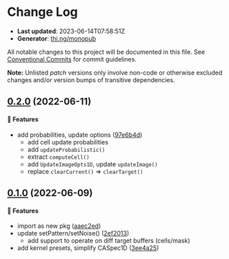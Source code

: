 # Change Log

- **Last updated**: 2023-06-14T07:58:51Z
- **Generator**: [thi.ng/monopub](https://thi.ng/monopub)

All notable changes to this project will be documented in this file.
See [Conventional Commits](https://conventionalcommits.org/) for commit guidelines.

**Note:** Unlisted _patch_ versions only involve non-code or otherwise excluded changes
and/or version bumps of transitive dependencies.

## [0.2.0](https://github.com/thi-ng/umbrella/tree/@thi.ng/cellular@0.2.0) (2022-06-11)

#### 🚀 Features

- add probabilities, update options ([97e6b4d](https://github.com/thi-ng/umbrella/commit/97e6b4d))
  - add cell update probabilities
  - add `updateProbabilistic()`
  - extract `computeCell()`
  - add `UpdateImageOpts1D`, update `updateImage()`
  - replace `clearCurrent()` => `clearTarget()`

## [0.1.0](https://github.com/thi-ng/umbrella/tree/@thi.ng/cellular@0.1.0) (2022-06-09)

#### 🚀 Features

- import as new pkg ([aaec2ed](https://github.com/thi-ng/umbrella/commit/aaec2ed))
- update setPattern/setNoise() ([2ef2013](https://github.com/thi-ng/umbrella/commit/2ef2013))
  - add support to operate on diff target buffers (cells/mask)
- add kernel presets, simplify CASpec1D ([3ee4a25](https://github.com/thi-ng/umbrella/commit/3ee4a25))
